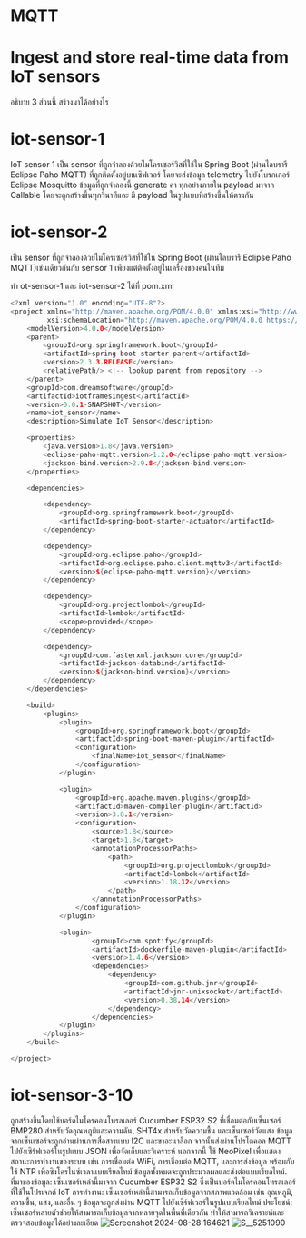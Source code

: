 # MQTT
# Ingest and store real-time data from IoT sensors
อธิบาย 3 ส่วนนี้ สร้างมาได้อย่างไร

# iot-sensor-1
IoT sensor 1 เป็น sensor ที่ถูกจําลองด้วยไมโครเซอร์วิสที่ใช้ใน Spring Boot (ผ่านไลบรารี Eclipse Paho MQTT) ที่ถูกติดตั้งอยู่บนเซิฟเวอร์ โดยจะส่งข้อมูล telemetry ไปยังโบรกเกอร์ Eclipse Mosquitto ข้อมูลที่ถูกจำลองนี้ generate ค่า ทุกอย่างภายใน payload มาจาก Callable โดยจะถูกสร้างขึ้นทุกวินาทีและ มี payload ในรูปแบบที่สร้างขึ้นให้ตรงกัน
# iot-sensor-2
เป็น sensor ที่ถูกจําลองด้วยไมโครเซอร์วิสที่ใช้ใน Spring Boot (ผ่านไลบรารี Eclipse Paho MQTT)เช่นเดียวกันกับ sensor 1 เพียงแต่ติดตั้งอยู่ในเครื่องของคนในทีม

ทำ ot-sensor-1 และ iot-sensor-2 ได้ที่ pom.xml
```cpp
<?xml version="1.0" encoding="UTF-8"?>
<project xmlns="http://maven.apache.org/POM/4.0.0" xmlns:xsi="http://www.w3.org/2001/XMLSchema-instance"
         xsi:schemaLocation="http://maven.apache.org/POM/4.0.0 https://maven.apache.org/xsd/maven-4.0.0.xsd">
    <modelVersion>4.0.0</modelVersion>
    <parent>
        <groupId>org.springframework.boot</groupId>
        <artifactId>spring-boot-starter-parent</artifactId>
        <version>2.3.3.RELEASE</version>
        <relativePath/> <!-- lookup parent from repository -->
    </parent>
    <groupId>com.dreamsoftware</groupId>
    <artifactId>iotframesingest</artifactId>
    <version>0.0.1-SNAPSHOT</version>
    <name>iot_sensor</name>
    <description>Simulate IoT Sensor</description>

    <properties>
        <java.version>1.8</java.version>
        <eclipse-paho-mqtt.version>1.2.0</eclipse-paho-mqtt.version>
        <jackson-bind.version>2.9.8</jackson-bind.version>
    </properties>

    <dependencies>

        <dependency>
            <groupId>org.springframework.boot</groupId>
            <artifactId>spring-boot-starter-actuator</artifactId>
        </dependency>

        <dependency>
            <groupId>org.eclipse.paho</groupId>
            <artifactId>org.eclipse.paho.client.mqttv3</artifactId>
            <version>${eclipse-paho-mqtt.version}</version>
        </dependency>

        <dependency>
            <groupId>org.projectlombok</groupId>
            <artifactId>lombok</artifactId>
            <scope>provided</scope>
        </dependency>

        <dependency>
            <groupId>com.fasterxml.jackson.core</groupId>
            <artifactId>jackson-databind</artifactId>
            <version>${jackson-bind.version}</version>
        </dependency>
    </dependencies>

    <build>
        <plugins>
            <plugin>
                <groupId>org.springframework.boot</groupId>
                <artifactId>spring-boot-maven-plugin</artifactId>
                <configuration>
                    <finalName>iot_sensor</finalName>
                </configuration>
            </plugin>

            <plugin>
                <groupId>org.apache.maven.plugins</groupId>
                <artifactId>maven-compiler-plugin</artifactId>
                <version>3.8.1</version>
                <configuration>
                    <source>1.8</source>
                    <target>1.8</target>
                    <annotationProcessorPaths>
                        <path>
                            <groupId>org.projectlombok</groupId>
                            <artifactId>lombok</artifactId>
                            <version>1.18.12</version>
                        </path>
                    </annotationProcessorPaths>
                </configuration>
            </plugin>

            <plugin>
                    <groupId>com.spotify</groupId>
                    <artifactId>dockerfile-maven-plugin</artifactId>
                    <version>1.4.6</version>
                    <dependencies>
                        <dependency>
                            <groupId>com.github.jnr</groupId>
                            <artifactId>jnr-unixsocket</artifactId>
                            <version>0.38.14</version>
                        </dependency>
                    </dependencies>
            </plugin>
        </plugins>
    </build>

</project>

```
# iot-sensor-3-10
ถูกสร้างขึ้นโดยใช้บอร์ดไมโครคอนโทรลเลอร์ Cucumber ESP32 S2 ที่เชื่อมต่อกับเซ็นเซอร์ BMP280 สำหรับวัดอุณหภูมิและความดัน, SHT4x สำหรับวัดความชื้น และเซ็นเซอร์วัดแสง ข้อมูลจากเซ็นเซอร์จะถูกอ่านผ่านการสื่อสารแบบ I2C และขาอะนาล็อก จากนั้นส่งผ่านโปรโตคอล MQTT ไปยังเซิร์ฟเวอร์ในรูปแบบ JSON เพื่อจัดเก็บและวิเคราะห์ นอกจากนี้ ใช้ NeoPixel เพื่อแสดงสถานะการทำงานของระบบ เช่น การเชื่อมต่อ WiFi, การเชื่อมต่อ MQTT, และการส่งข้อมูล พร้อมกับใช้ NTP เพื่อซิงโครไนซ์เวลาแบบเรียลไทม์ ข้อมูลทั้งหมดจะถูกประมวลผลและส่งต่อแบบเรียลไทม์.
ที่มาของข้อมูล: เซ็นเซอร์เหล่านี้มาจาก Cucumber ESP32 S2 ซึ่งเป็นบอร์ดไมโครคอนโทรลเลอร์ที่ใช้ในโปรเจกต์ IoT
การทำงาน: เซ็นเซอร์เหล่านี้สามารถเก็บข้อมูลจากสภาพแวดล้อม เช่น อุณหภูมิ, ความชื้น, แสง, และอื่น ๆ ข้อมูลจะถูกส่งผ่าน MQTT ไปยังเซิร์ฟเวอร์ในรูปแบบเรียลไทม์
ประโยชน์: เซ็นเซอร์หลายตัวช่วยให้สามารถเก็บข้อมูลจากหลายจุดในพื้นที่เดียวกัน ทำให้สามารถวิเคราะห์และตรวจสอบข้อมูลได้อย่างละเอียด
![Screenshot 2024-08-28 164621](https://github.com/user-attachments/assets/cbaf6861-920b-4d75-8fd6-c566da254eb1)
![S__5251090](https://github.com/user-attachments/assets/fc0fb339-10ea-47b4-aaaa-d7133184cd88)



